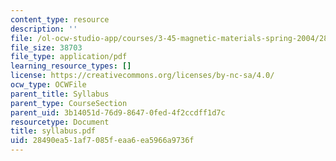 ```yaml
---
content_type: resource
description: ''
file: /ol-ocw-studio-app/courses/3-45-magnetic-materials-spring-2004/28490ea51af7085feaa6ea5966a9736f_syllabus.pdf
file_size: 38703
file_type: application/pdf
learning_resource_types: []
license: https://creativecommons.org/licenses/by-nc-sa/4.0/
ocw_type: OCWFile
parent_title: Syllabus
parent_type: CourseSection
parent_uid: 3b14051d-76d9-8647-0fed-4f2ccdff1d7c
resourcetype: Document
title: syllabus.pdf
uid: 28490ea5-1af7-085f-eaa6-ea5966a9736f
---
```

